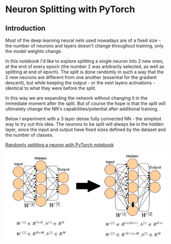 # Neuron Splitting with PyTorch
## Introduction
Most of the deep learning neural nets used nowadays are of a fixed size - the number of neurons and layers doesn't change throughout training, only the model weights change.

In this notebook I'd like to explore splitting a single neuron into 2 new ones, at the end of every epoch (the number 2 was arbitrarily selected, as well as splitting at end of epoch). The split is done randomly in such a way that the 2 new neurons are different from one another (essential for the gradient descent), but while keeping the output - or the next layers activations - identical to what they were before the split.

In this way we are expanding the network without changing it in the immediate moment after the split. But of course the hope is that the split will ultimately change the NN's capabilities/potential after additional training.

Below I experiment with a 3 layer dense fully connected NN - the simplest way to try out this idea. The neurons to be split will always be in the hidden layer, since the input and output have fixed sizes defined by the dataset and the number of classes.

[Randomly splitting a neuron with PyTorch notebook](https://nbviewer.jupyter.org/github/ilaiw/neuron-split/blob/main/neuron-split-2.ipynb)

![Neuron split diagram](Neuron-split.jpg)
